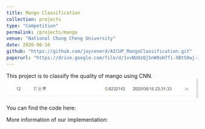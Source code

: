 ```yaml
---
title: Mango Classification
collection: projects
type: "Competition"
permalink: /projects/mango
venue: "National Chung Cheng University"
date: 2020-06-16
github: "https://github.com/joycenerd/AICUP_MangoClassification.git"
paperurl: "https://drive.google.com/file/d/1vvNUUzQjSnW9sH7fi-XBtS0wj-JHNU6d/view?usp=sharing"
---
```


This project is to classify the quality of mango using CNN.
<img src="/images/mango.png">

You can find the code here: <a href="https://github.com/joycenerd/AICUP_MangoClassification.git"><i class="fab fa-fw fa-github zoom" aria-hidden="true"></i></a>

More information of our implementation: <a href="https://drive.google.com/file/d/1vvNUUzQjSnW9sH7fi-XBtS0wj-JHNU6d/view?usp=sharing" target="_blank"><i class="fas fa-fw fa-file-pdf zoom" aria-hidden="true"></i></a>